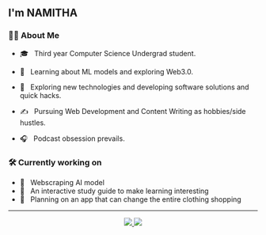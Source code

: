 <h2> I'm NAMITHA</h2>

<h3> 👩🏽 About Me </h3>

- 🎓 &nbsp; Third year Computer Science Undergrad student.

- 🌱 &nbsp; Learning about ML models and exploring Web3.0.

- 🤔 &nbsp; Exploring new technologies and developing software solutions and quick hacks.

- ✍️ &nbsp; Pursuing Web Development and Content Writing as hobbies/side hustles.

- 🎧 &nbsp; Podcast obsession prevails.

<h3>🛠 Currently working on</h3>

- 🔧 &nbsp; Webscraping AI model
- 🔧 &nbsp; An interactive study guide to make learning interesting
- 🔧 &nbsp; Planning on an app that can change the entire clothing shopping 

<hr>
<p align="center">
  <a href="#">
  <img src="https://github-readme-stats.vercel.app/api?username=Namitha-KS&hide_border=false&include_all_commits=true&count_private=true"/>
  <img src="https://github-readme-streak-stats.herokuapp.com/?user=Namitha-KS"/>
<!--   <img src="https://github-readme-stats.vercel.app/api/top-langs/?username=Namitha-KS&hide_border=false&include_all_commits=true&count_private=true&layout=compact"/> -->
  </a>
</p>



